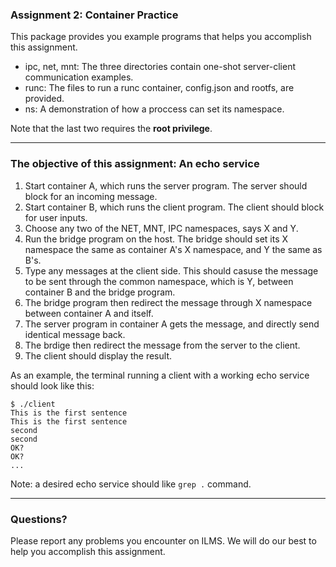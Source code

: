 ### Assignment 2: Container Practice

This package provides you example programs that helps you accomplish this assignment.

* ipc, net, mnt: The three directories contain one-shot server-client communication examples.
* runc: The files to run a runc container, config.json and rootfs, are provided.
* ns: A demonstration of how a proccess can set its namespace.

Note that the last two requires the **root privilege**.

---

### The objective of this assignment: An echo service

1. Start container A, which runs the server program.  The server should block for an incoming message.
2. Start container B, which runs the client program.  The client should block for user inputs.
3. Choose any two of the NET, MNT, IPC namespaces, says X and Y.
4. Run the bridge program on the host.  The bridge should set its X namespace the same as container A's X namespace, and Y the same as B's.
5. Type any messages at the client side.  This should casuse the message to be sent through the common namespace, which is Y, between container B and the bridge program.
6. The bridge program then redirect the message through X namespace between container A and itself.
7. The server program in container A gets the message, and directly send identical message back.
8. The brdige then redirect the message from the server to the client.
9. The client should display the result.

As an example, the terminal running a client with a working echo service should look like this:
```
$ ./client
This is the first sentence
This is the first sentence
second
second
OK?
OK?
...
```

Note: a desired echo service should like `grep .` command.  

---

### Questions?

Please report any problems you encounter on ILMS.  We will do our best to help you accomplish this assignment.
